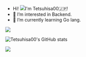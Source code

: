 - Hi! ![](https://user-images.githubusercontent.com/18350557/176309783-0785949b-9127-417c-8b55-ab5a4333674e.gif)I'm Tetsuhisa00🇯🇵!
- 👀 I’m interested in Backend.
- 🌱 I’m currently learning Go lang.

![](https://github-profile-summary-cards.vercel.app/api/cards/profile-details?username=Tetsuhisa00&theme=2077)

![Tetsuhisa00's GitHub stats](https://github-readme-stats.vercel.app/api?username=Tetsuhisa00&show_icons=true&theme=cobalt2)

</div>
<div align="left">
  <a src="https://github.com/anuraghazra/github-readme-stats">
    <img src="https://github-readme-stats.vercel.app/api/top-langs/?username=Tetsuhisa00&layout=compact&bg_color=000000&title_color=FFFFFF&text_color=FFFFFF&border_color=666666"/>
  </a>
<?div>

<!---
Tetsuhisa00/Tetsuhisa00 is a ✨ special ✨ repository because its `README.md` (this file) appears on your GitHub profile.
You can click the Preview link to take a look at your changes.
--->
